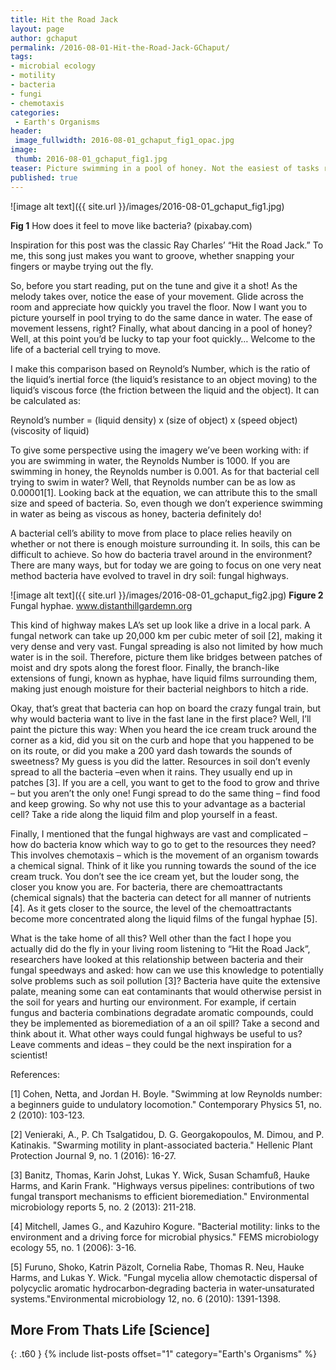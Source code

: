 ```yaml
---
title: Hit the Road Jack
layout: page
author: gchaput
permalink: /2016-08-01-Hit-the-Road-Jack-GChaput/
tags:
- microbial ecology
- motility
- bacteria
- fungi
- chemotaxis
categories:
 - Earth's Organisms
header:
 image_fullwidth: 2016-08-01_gchaput_fig1_opac.jpg
image:
 thumb: 2016-08-01_gchaput_fig1.jpg
teaser: Picture swimming in a pool of honey. Not the easiest of tasks right? This is how microbes feel moving through water!
published: true
---
```


![image alt text]({{ site.url }}/images/2016-08-01_gchaput_fig1.jpg)
 
**Fig 1** How does it feel to move like bacteria? (pixabay.com)
 
Inspiration for this post was the classic Ray Charles’ “Hit the Road Jack.” To me, this song just makes you want to groove, whether snapping your fingers or maybe trying out the fly.
 
So, before you start reading, put on the tune and give it a shot! As the melody takes over, notice the ease of your movement. Glide across the room and appreciate how quickly you travel the floor. Now I want you to picture yourself in pool trying to do the same dance in water. The ease of movement lessens, right? Finally, what about dancing in a pool of honey? Well, at this point you’d be lucky to tap your foot quickly… Welcome to the life of a bacterial cell trying to move.
 
I make this comparison based on Reynold’s Number, which is the ratio of the liquid’s inertial force (the liquid’s resistance to an object moving) to the liquid’s viscous force (the friction between the liquid and the object). It can be calculated as:
 
Reynold’s number = (liquid density) x (size of object) x (speed object)(viscosity of liquid)
 
To give some perspective using the imagery we’ve been working with: if you are swimming in water, the Reynolds Number is 1000. If you are swimming in honey, the Reynolds number is 0.001. As for that bacterial cell trying to swim in water? Well, that Reynolds number can be as low as 0.00001[1]. Looking back at the equation, we can attribute this to the small size and speed of bacteria. So, even though we don’t experience swimming in water as being as viscous as honey, bacteria definitely do!
 
A bacterial cell’s ability to move from place to place relies heavily on whether or not there is enough moisture surrounding it. In soils, this can be difficult to achieve. So how do bacteria travel around in the environment? There are many ways, but for today we are going to focus on one very neat method bacteria have evolved to travel in dry soil: fungal highways.


![image alt text]({{ site.url }}/images/2016-08-01_gchaput_fig2.jpg)
**Figure 2** Fungal hyphae. www.distanthillgardemn.org
 
This kind of highway makes LA’s set up look like a drive in a local park. A fungal network can take up 20,000 km per cubic meter of soil [2], making it very dense and very vast. Fungal spreading is also not limited by how much water is in the soil. Therefore, picture them like bridges between patches of moist and dry spots along the forest floor. Finally, the branch-like extensions of fungi, known as hyphae, have liquid films surrounding them, making just enough moisture for their bacterial neighbors to hitch a ride.
 
Okay, that’s great that bacteria can hop on board the crazy fungal train, but why would bacteria want to live in the fast lane in the first place? Well, I’ll paint the picture this way: When you heard the ice cream truck around the corner as a kid, did you sit on the curb and hope that you happened to be on its route, or did you make a 200 yard dash towards the sounds of sweetness? My guess is you did the latter. Resources in soil don’t evenly spread to all the bacteria –even when it rains. They usually end up in patches [3]. If you are a cell, you want to get to the food to grow and thrive – but you aren’t the only one! Fungi spread to do the same thing – find food and keep growing. So why not use this to your advantage as a bacterial cell? Take a ride along the liquid film and plop yourself in a feast.
 
Finally, I mentioned that the fungal highways are vast and complicated – how do bacteria know which way to go to get to the resources they need? This involves chemotaxis – which is the movement of an organism towards a chemical signal. Think of it like you running towards the sound of the ice cream truck. You don’t see the ice cream yet, but the louder song, the closer you know you are. For bacteria, there are chemoattractants (chemical signals) that the bacteria can detect for all manner of nutrients [4]. As it gets closer to the source, the level of the chemoattractants become more concentrated along the liquid films of the fungal hyphae [5]. 
 
What is the take home of all this? Well other than the fact I hope you actually did do the fly in your living room listening to “Hit the Road Jack”, researchers have looked at this relationship between bacteria and their fungal speedways and asked: how can we use this knowledge to potentially solve problems such as soil pollution [3]? Bacteria have quite the extensive palate, meaning some can eat contaminants that would otherwise persist in the soil for years and hurting our environment. For example, if certain fungus and bacteria combinations degradate aromatic compounds, could they be implemented as bioremediation of a an oil spill?  Take a second and think about it. What other ways could fungal highways be useful to us? Leave comments and ideas – they could be the next inspiration for a scientist!
 
References:
 
[1] Cohen, Netta, and Jordan H. Boyle. "Swimming at low Reynolds number: a beginners guide to undulatory locomotion." Contemporary Physics 51, no. 2 (2010): 103-123.

[2] Venieraki, A., P. Ch Tsalgatidou, D. G. Georgakopoulos, M. Dimou, and P. Katinakis. "Swarming motility in plant-associated bacteria." Hellenic Plant Protection Journal 9, no. 1 (2016): 16-27.

[3] Banitz, Thomas, Karin Johst, Lukas Y. Wick, Susan Schamfuß, Hauke Harms, and Karin Frank. "Highways versus pipelines: contributions of two fungal transport mechanisms to efficient bioremediation." Environmental microbiology reports 5, no. 2 (2013): 211-218.

[4] Mitchell, James G., and Kazuhiro Kogure. "Bacterial motility: links to the environment and a driving force for microbial physics." FEMS microbiology ecology 55, no. 1 (2006): 3-16.

[5] Furuno, Shoko, Katrin Päzolt, Cornelia Rabe, Thomas R. Neu, Hauke Harms, and Lukas Y. Wick. "Fungal mycelia allow chemotactic dispersal of polycyclic aromatic hydrocarbon‐degrading bacteria in water‐unsaturated systems."Environmental microbiology 12, no. 6 (2010): 1391-1398.

## More From Thats Life [Science]
{: .t60 }
{% include list-posts offset="1" category="Earth's Organisms" %}
